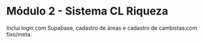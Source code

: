 # Módulo 2 - Sistema CL Riqueza

Inclui login com Supabase, cadastro de áreas e cadastro de cambistas com fixo/meta.